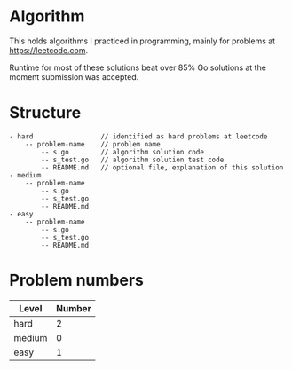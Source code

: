 # Algorithm

This holds algorithms I practiced in programming, mainly for problems at https://leetcode.com.

Runtime for most of these solutions beat over 85% Go solutions at the moment submission was accepted.

# Structure

```
- hard                 // identified as hard problems at leetcode
    -- problem-name    // problem name
        -- s.go        // algorithm solution code
        -- s_test.go   // algorithm solution test code
        -- README.md   // optional file, explanation of this solution
- medium
    -- problem-name
        -- s.go
        -- s_test.go
        -- README.md
- easy
    -- problem-name
        -- s.go
        -- s_test.go
        -- README.md
```

# Problem numbers

| Level  | Number |
| ------ | ------ |
| hard   | 2      |
| medium | 0      |
| easy   | 1      |
